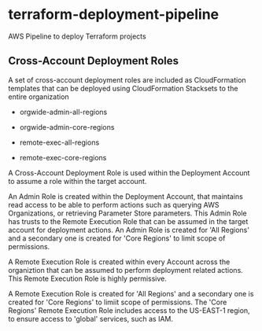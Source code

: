# terraform-deployment-pipeline
AWS Pipeline to deploy Terraform projects

## Cross-Account Deployment Roles
A set of cross-account deployment roles are included as CloudFormation templates that can be deployed using CloudFormation Stacksets to the entire organization

+ orgwide-admin-all-regions
+ orgwide-admin-core-regions

+ remote-exec-all-regions
+ remote-exec-core-regions

A Cross-Account Deployment Role is used within the Deployment Account to assume a role within the target account.  

An Admin Role is created within the Deployment Account, that maintains read access to be able to perform actions such as querying AWS Organizations, or retrieving Parameter Store parameters.  This Admin Role has trusts to the Remote Execution Role that can be assumed in the target account for deployment actions.
An Admin Role is created for 'All Regions' and a secondary one is created for 'Core Regions' to limit scope of permissions.  

A Remote Execution Role is created within every Account across the organiztion that can be assumed to perform deployment related actions.  This Remote Execution Role is highly permissive.

A Remote Execution Role is created for 'All Regions' and a secondary one is created for 'Core Regions' to limiit scope of permissions.  The 'Core Regions' Remote Execution Role includes access to the US-EAST-1 region, to ensure access to 'global' services, such as IAM.